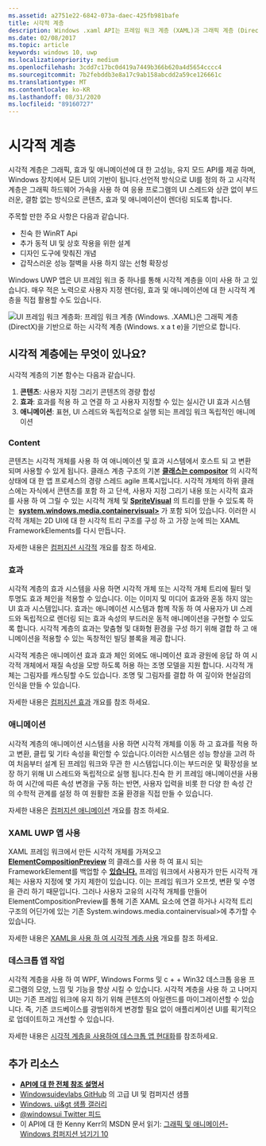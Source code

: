 ```yaml
---
ms.assetid: a2751e22-6842-073a-daec-425fb981bafe
title: 시각적 계층
description: Windows .xaml API는 프레임 워크 계층 (XAML)과 그래픽 계층 (DirectX) 간의 컴퍼지션 계층에 대 한 액세스를 제공 합니다.
ms.date: 02/08/2017
ms.topic: article
keywords: windows 10, uwp
ms.localizationpriority: medium
ms.openlocfilehash: 3cdd7c17bc0d419a7449b366b620a4d5654cccc4
ms.sourcegitcommit: 7b2febddb3e8a17c9ab158abcdd2a59ce126661c
ms.translationtype: MT
ms.contentlocale: ko-KR
ms.lasthandoff: 08/31/2020
ms.locfileid: "89160727"
---
```

# <a name="visual-layer"></a>시각적 계층

시각적 계층은 그래픽, 효과 및 애니메이션에 대 한 고성능, 유지 모드 API를 제공 하며, Windows 장치에서 모든 UI의 기반이 됩니다.선언적 방식으로 UI를 정의 하 고 시각적 계층은 그래픽 하드웨어 가속을 사용 하 여 응용 프로그램의 UI 스레드와 상관 없이 부드러운, 결함 없는 방식으로 콘텐츠, 효과 및 애니메이션이 렌더링 되도록 합니다.

주목할 만한 주요 사항은 다음과 같습니다.

* 친숙 한 WinRT Api
* 추가 동적 UI 및 상호 작용을 위한 설계
* 디자인 도구에 맞춰진 개념
* 갑작스러운 성능 절벽을 사용 하지 않는 선형 확장성

Windows UWP 앱은 UI 프레임 워크 중 하나를 통해 시각적 계층을 이미 사용 하 고 있습니다. 매우 적은 노력으로 사용자 지정 렌더링, 효과 및 애니메이션에 대 한 시각적 계층을 직접 활용할 수도 있습니다.

![UI 프레임 워크 계층화: 프레임 워크 계층 (Windows. .XAML)은 그래픽 계층 (DirectX)을 기반으로 하는 시각적 계층 (Windows. x a t e)을 기반으로 합니다.](images/layers-win-ui-composition.png)

## <a name="whats-in-the-visual-layer"></a>시각적 계층에는 무엇이 있나요?

시각적 계층의 기본 함수는 다음과 같습니다.

1. **콘텐츠**: 사용자 지정 그리기 콘텐츠의 경량 합성
1. **효과**: 효과를 적용 하 고 연결 하 고 사용자 지정할 수 있는 실시간 UI 효과 시스템
1. **애니메이션**: 표현, UI 스레드와 독립적으로 실행 되는 프레임 워크 독립적인 애니메이션

### <a name="content"></a>Content

콘텐츠는 시각적 개체를 사용 하 여 애니메이션 및 효과 시스템에서 호스트 되 고 변환 되며 사용할 수 있게 됩니다. 클래스 계층 구조의 기본 [**클래스는 compositor**](/uwp/api/Windows.UI.Composition.Visual) 의 시각적 상태에 대 한 앱 프로세스의 경량 스레드 agile 프록시입니다. 시각적 개체의 하위 클래스에는 자식에서 콘텐츠를 포함 하 고 단색, 사용자 지정 그리기 내용 또는 시각적 효과를 사용 하 여 그릴 수 있는 시각적 개체 및 [**SpriteVisual**](/uwp/api/Windows.UI.Composition.SpriteVisual) 의 트리를 만들 수 있도록 하는  [**system.windows.media.containervisual>**](/uwp/api/Windows.UI.Composition.ContainerVisual) 가 포함 되어 있습니다. 이러한 시각적 개체는 2D UI에 대 한 시각적 트리 구조를 구성 하 고 가장 눈에 띄는 XAML FrameworkElements를 다시 만듭니다.

자세한 내용은 [컴퍼지션 시각적](composition-visual-tree.md) 개요를 참조 하세요.

### <a name="effects"></a>효과

시각적 계층의 효과 시스템을 사용 하면 시각적 개체 또는 시각적 개체 트리에 필터 및 투명도 효과 체인을 적용할 수 있습니다. 이는 이미지 및 미디어 효과와 혼동 하지 않는 UI 효과 시스템입니다. 효과는 애니메이션 시스템과 함께 작동 하 여 사용자가 UI 스레드와 독립적으로 렌더링 되는 효과 속성의 부드러운 동적 애니메이션을 구현할 수 있도록 합니다. 시각적 계층의 효과는 맞춤형 및 대화형 환경을 구성 하기 위해 결합 하 고 애니메이션을 적용할 수 있는 독창적인 빌딩 블록을 제공 합니다.

시각적 계층은 애니메이션 효과 효과 체인 외에도 애니메이션 효과 광원에 응답 하 여 시각적 개체에서 재질 속성을 모방 하도록 허용 하는 조명 모델을 지원 합니다. 시각적 개체는 그림자를 캐스팅할 수도 있습니다. 조명 및 그림자를 결합 하 여 깊이와 현실감의 인식을 만들 수 있습니다.

자세한 내용은 [컴퍼지션 효과](composition-effects.md) 개요를 참조 하세요.

### <a name="animations"></a>애니메이션

시각적 계층의 애니메이션 시스템을 사용 하면 시각적 개체를 이동 하 고 효과를 적용 하 고 변환, 클립 및 기타 속성을 확인할 수 있습니다.이러한 시스템은 성능 향상을 고려 하 여 처음부터 설계 된 프레임 워크와 무관 한 시스템입니다.이는 부드러운 및 확장성을 보장 하기 위해 UI 스레드와 독립적으로 실행 됩니다.친숙 한 키 프레임 애니메이션을 사용 하 여 시간에 따른 속성 변경을 구동 하는 반면, 사용자 입력을 비롯 한 다양 한 속성 간의 수학적 관계를 설정 하 여 원활한 조율 환경을 직접 만들 수 있습니다.

자세한 내용은 [컴퍼지션 애니메이션](composition-animation.md) 개요를 참조 하세요.

### <a name="working-with-your-xaml-uwp-app"></a>XAML UWP 앱 사용

XAML 프레임 워크에서 만든 시각적 개체를 가져오고 [**ElementCompositionPreview**](/uwp/api/Windows.UI.Xaml.Hosting.ElementCompositionPreview) 의 클래스를 사용 하 여 표시 되는 FrameworkElement를 백업할 수 [**있습니다.**](/uwp/api/Windows.UI.Xaml.Hosting) 프레임 워크에서 사용자가 만든 시각적 개체는 사용자 지정에 몇 가지 제한이 있습니다. 이는 프레임 워크가 오프셋, 변환 및 수명을 관리 하기 때문입니다. 그러나 사용자 고유의 시각적 개체를 만들어 ElementCompositionPreview를 통해 기존 XAML 요소에 연결 하거나 시각적 트리 구조의 어딘가에 있는 기존 System.windows.media.containervisual>에 추가할 수 있습니다.

자세한 내용은 [XAML을 사용 하 여 시각적 계층 사용](using-the-visual-layer-with-xaml.md) 개요를 참조 하세요.

### <a name="working-with-your-desktop-app"></a>데스크톱 앱 작업

시각적 계층을 사용 하 여 WPF, Windows Forms 및 c + + Win32 데스크톱 응용 프로그램의 모양, 느낌 및 기능을 향상 시킬 수 있습니다. 시각적 계층을 사용 하 고 나머지 UI는 기존 프레임 워크에 유지 하기 위해 콘텐츠의 아일랜드를 마이그레이션할 수 있습니다. 즉, 기존 코드베이스를 광범위하게 변경할 필요 없이 애플리케이션 UI를 획기적으로 업데이트하고 개선할 수 있습니다.

자세한 내용은 [시각적 계층을 사용하여 데스크톱 앱 현대화](/windows/apps/desktop/modernize/visual-layer-in-desktop-apps)를 참조하세요.

## <a name="additional-resources"></a>추가 리소스

* [**API에 대 한 전체 참조 설명서**](/uwp/api/Windows.UI.Composition)
* [Windowsuidevlabs GitHub](https://github.com/microsoft/WindowsCompositionSamples) 의 고급 UI 및 컴퍼지션 샘플
* [Windows. ui&gt 샘플 갤러리](https://www.microsoft.com/store/apps/9pp1sb5wgnww)
* [@windowsui Twitter 피드 ](https://twitter.com/windowsui)
* 이 API에 대 한 Kenny Kerr의 MSDN 문서 읽기: [그래픽 및 애니메이션-Windows 컴퍼지션 넘기기 10](/archive/msdn-magazine/2015/windows-10-special-issue/graphics-and-animation-windows-composition-turns-10)